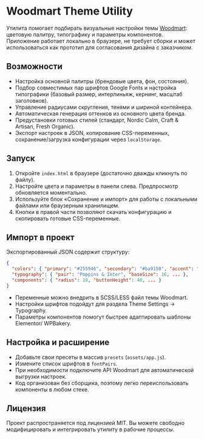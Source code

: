 # Woodmart Theme Utility

Утилита помогает подбирать визуальные настройки темы [Woodmart](https://woodmart.xtemos.com/):
цветовую палитру, типографику и параметры компонентов. Приложение работает локально в браузере,
не требует сборки и может использоваться как прототип для согласования дизайна с заказчиком.

## Возможности

- Настройка основной палитры (брендовые цвета, фон, состояния).
- Подбор совместимых пар шрифтов Google Fonts и настройка типографики (базовый размер, интерлиньяж,
  кернинг, масштаб заголовков).
- Управление радиусами скругления, тенями и шириной контейнера.
- Автоматическая генерация оттенков из основного цвета бренда.
- Предустановки готовых стилей (стандарт, Nordic Calm, Craft & Artisan, Fresh Organic).
- Экспорт настроек в JSON, копирование CSS-переменных, сохранение/загрузка конфигурации через
  `localStorage`.

## Запуск

1. Откройте `index.html` в браузере (достаточно дважды кликнуть по файлу).
2. Настройте цвета и параметры в панели слева. Предпросмотр обновляется моментально.
3. Используйте блок «Сохранение и импорт» для работы с локальными файлами или браузерным хранилищем.
4. Кнопки в правой части позволяют скачать конфигурацию и скопировать готовые CSS-переменные.

## Импорт в проект

Экспортированный JSON содержит структуру:

```json
{
  "colors": { "primary": "#255946", "secondary": "#ba9158", "accent": "#cfb691", ... },
  "typography": { "pair": "Poppins & Inter", "baseSize": 16, ... },
  "components": { "radius": 18, "buttonHeight": 48, ... }
}
```

- Переменные можно внедрить в SCSS/LESS файл темы Woodmart.
- Настройки шрифтов подойдут для раздела Theme Settings → Typography.
- Параметры компонентов помогут быстрее адаптировать шаблоны Elementor/ WPBakery.

## Настройка и расширение

- Добавьте свои пресеты в массив `presets` (`assets/app.js`).
- Измените список шрифтов в `fontPairs`.
- При необходимости подключите API Woodmart для автоматической выгрузки настроек.
- Код организован без сборщика, поэтому легко переиспользовать компоненты в любом стекe.

## Лицензия

Проект распространяется под лицензией MIT. Вы можете свободно модифицировать и интегрировать
утилиту в рабочие процессы.
